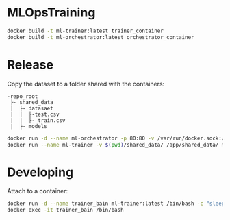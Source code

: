 # MLOpsTraining

``` bash
docker build -t ml-trainer:latest trainer_container
docker build -t ml-orchestrator:latest orchestrator_container
```

# Release

Copy the dataset to a folder shared with the containers:
```
-repo_root
 ├- shared_data
 |  ├- datasaet
 |  |  ├-test.csv
 |  |  ├- train.csv
 |  ├- models
```

``` bash
docker run -d --name ml-orchestrator -p 80:80 -v /var/run/docker.sock:/var/run/docker.sock -v $(pwd)/shared_data/ /app/shared_data/ ml-orchestrator:latest
docker run --name ml-trainer -v $(pwd)/shared_data/ /app/shared_data/ ml-orchestrator:latest
```

# Developing

Attach to a container:
``` bash
docker run -d --name trainer_bain ml-trainer:latest /bin/bash -c "sleep infinity"
docker exec -it trainer_bain /bin/bash
```

